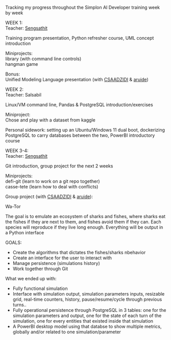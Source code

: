 Tracking my progress throughout the Simplon AI Developer training week by week  
  
  
WEEK 1:  
Teacher: [Sengsathit](https://github.com/Sengsathit)  
  
Training program presentation, Python refresher course, UML concept introduction  
  
Miniprojects:  
library (with command line controls)  
hangman game  
  
Bonus:  
Unified Modeling Language presentation (with [CSAADZIDI](https://github.com/CSAADZIDI) & [aruide](https://github.com/aruide))  
  
  
WEEK 2:  
Teacher: Salsabil  
  
Linux/VM command line, Pandas & PostgreSQL introduction/exercises  
  
Miniproject:  
Chose and play with a dataset from kaggle  
  
Personal sidework: setting up an Ubuntu/Windows 11 dual boot, dockerizing PostgreSQL to carry databases between the two, PowerBI introductory course  
  
  
WEEK 3-4:  
Teacher: [Sengsathit](https://github.com/Sengsathit)  
  
Git introduction, group project for the next 2 weeks  
  
Miniprojects:  
defi-git (learn to work on a git repo together)  
casse-tete (learn how to deal with conflicts)  
  
Group project (with [CSAADZIDI](https://github.com/CSAADZIDI) & [aruide](https://github.com/aruide)):

Wa-Tor

The goal is to emulate an ecosystem of sharks and fishes, where sharks eat the fishes if they are next to them, and fishes avoid them if they can. Each species will reproduce if they live long enough. Everything will be output in a Python interface

GOALS:
- Create the algorithms that dictates the fishes/sharks nbehavior
- Create an interface for the user to interact with
- Manage persistence (simulations history)
- Work together through Git

What we ended up with:
- Fully functional simulation
- Interface with simulation output, simulation parameters inputs, resizable grid, real-time counters, history, pause/resume/cycle through previous turns..
- Fully operational persistence through PostgreSQL in 3 tables: one for the simulation parameters and output, one for the state of each turn of the simulation, one for every entities that existed inside that simulation
- A PowerBI desktop model using that databse to show multiple metrics, globally and/or related to one simulation/parameter
